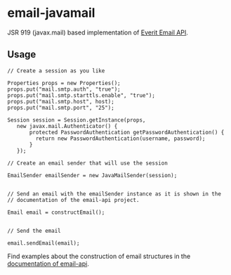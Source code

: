 # email-javamail

JSR 919 (javax.mail) based implementation of [Everit Email API][1].

## Usage

    // Create a session as you like
    
    Properties props = new Properties();
    props.put("mail.smtp.auth", "true");
    props.put("mail.smtp.starttls.enable", "true");
    props.put("mail.smtp.host", host);
    props.put("mail.smtp.port", "25");
    
    Session session = Session.getInstance(props,
       new javax.mail.Authenticator() {
           protected PasswordAuthentication getPasswordAuthentication() {
             return new PasswordAuthentication(username, password);
           }
       });
    
    // Create an email sender that will use the session
    
    EmailSender emailSender = new JavaMailSender(session);
    
    
    // Send an email with the emailSender instance as it is shown in the
    // documentation of the email-api project.
    
    Email email = constructEmail();
    
    
    // Send the email
    
    email.sendEmail(email);

Find examples about the construction of email structures in the [documentation of email-api][1].

[1]: http://everit.org/email-api/
